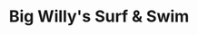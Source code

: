 ---
title: "Big Willy's Surf & Swim"
url: /panama-city-beach/big-willys-surf-and-swim/
shop: diving
---